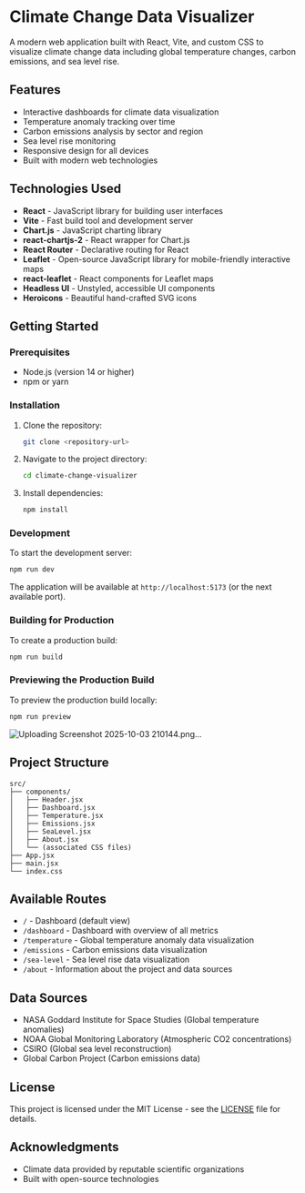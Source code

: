 # Climate Change Data Visualizer

A modern web application built with React, Vite, and custom CSS to visualize climate change data including global temperature changes, carbon emissions, and sea level rise.

## Features

- Interactive dashboards for climate data visualization
- Temperature anomaly tracking over time
- Carbon emissions analysis by sector and region
- Sea level rise monitoring
- Responsive design for all devices
- Built with modern web technologies

## Technologies Used

- **React** - JavaScript library for building user interfaces
- **Vite** - Fast build tool and development server
- **Chart.js** - JavaScript charting library
- **react-chartjs-2** - React wrapper for Chart.js
- **React Router** - Declarative routing for React
- **Leaflet** - Open-source JavaScript library for mobile-friendly interactive maps
- **react-leaflet** - React components for Leaflet maps
- **Headless UI** - Unstyled, accessible UI components
- **Heroicons** - Beautiful hand-crafted SVG icons

## Getting Started

### Prerequisites

- Node.js (version 14 or higher)
- npm or yarn

### Installation

1. Clone the repository:
   ```bash
   git clone <repository-url>
   ```

2. Navigate to the project directory:
   ```bash
   cd climate-change-visualizer
   ```

3. Install dependencies:
   ```bash
   npm install
   ```

### Development

To start the development server:

```bash
npm run dev
```

The application will be available at `http://localhost:5173` (or the next available port).

### Building for Production

To create a production build:

```bash
npm run build
```

### Previewing the Production Build

To preview the production build locally:

```bash
npm run preview
```
![Uploading Screenshot 2025-10-03 210144.png…]()





















## Project Structure

```
src/
├── components/
│   ├── Header.jsx
│   ├── Dashboard.jsx
│   ├── Temperature.jsx
│   ├── Emissions.jsx
│   ├── SeaLevel.jsx
│   ├── About.jsx
│   └── (associated CSS files)
├── App.jsx
├── main.jsx
└── index.css
```

## Available Routes

- `/` - Dashboard (default view)
- `/dashboard` - Dashboard with overview of all metrics
- `/temperature` - Global temperature anomaly data visualization
- `/emissions` - Carbon emissions data visualization
- `/sea-level` - Sea level rise data visualization
- `/about` - Information about the project and data sources

## Data Sources

- NASA Goddard Institute for Space Studies (Global temperature anomalies)
- NOAA Global Monitoring Laboratory (Atmospheric CO2 concentrations)
- CSIRO (Global sea level reconstruction)
- Global Carbon Project (Carbon emissions data)

## License

This project is licensed under the MIT License - see the [LICENSE](LICENSE) file for details.

## Acknowledgments

- Climate data provided by reputable scientific organizations
- Built with open-source technologies
